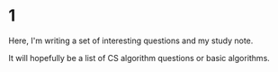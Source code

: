 # 1

Here, I'm writing a set of interesting questions and my study note.

It will hopefully be a list of CS algorithm questions or basic algorithms.

